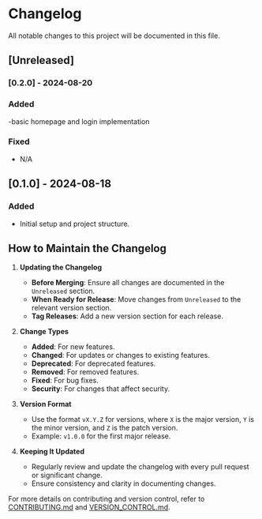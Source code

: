 # Changelog

All notable changes to this project will be documented in this file.

## [Unreleased]


### [0.2.0] - 2024-08-20

### Added
-basic homepage and login implementation

### Fixed
- N/A

## [0.1.0] - 2024-08-18

### Added
- Initial setup and project structure.

## How to Maintain the Changelog

1. **Updating the Changelog**
   - **Before Merging**: Ensure all changes are documented in the `Unreleased` section.
   - **When Ready for Release**: Move changes from `Unreleased` to the relevant version section.
   - **Tag Releases**: Add a new version section for each release.

2. **Change Types**
   - **Added**: For new features.
   - **Changed**: For updates or changes to existing features.
   - **Deprecated**: For deprecated features.
   - **Removed**: For removed features.
   - **Fixed**: For bug fixes.
   - **Security**: For changes that affect security.

3. **Version Format**
   - Use the format `vX.Y.Z` for versions, where `X` is the major version, `Y` is the minor version, and `Z` is the patch version.
   - Example: `v1.0.0` for the first major release.

4. **Keeping It Updated**
   - Regularly review and update the changelog with every pull request or significant change.
   - Ensure consistency and clarity in documenting changes.

For more details on contributing and version control, refer to [CONTRIBUTING.md](CONTRIBUTING.md) and [VERSION_CONTROL.md](VERSION_CONTROL.md).
